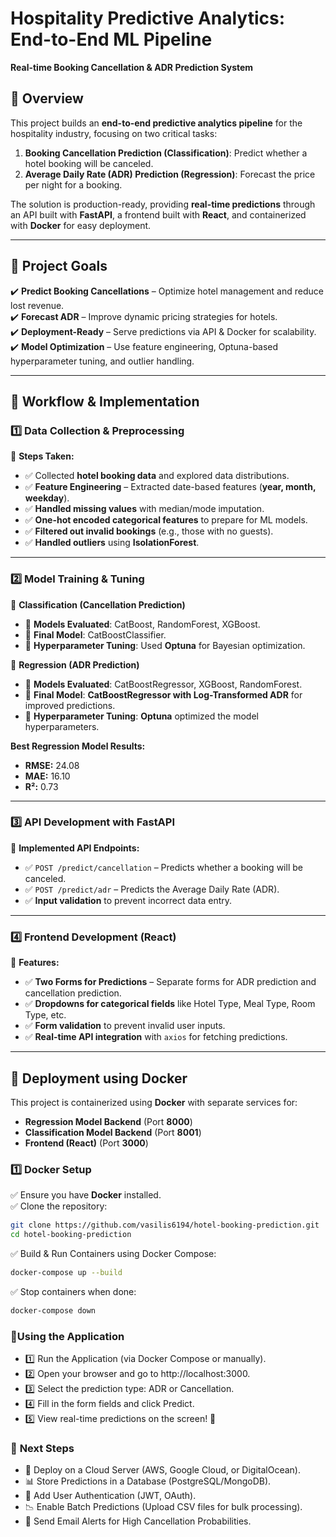 # Hospitality Predictive Analytics: End-to-End ML Pipeline  
**Real-time Booking Cancellation & ADR Prediction System**  

## 📖 Overview
This project builds an **end-to-end predictive analytics pipeline** for the hospitality industry, focusing on two critical tasks:  
1. **Booking Cancellation Prediction (Classification)**: Predict whether a hotel booking will be canceled.  
2. **Average Daily Rate (ADR) Prediction (Regression)**: Forecast the price per night for a booking.  

The solution is production-ready, providing **real-time predictions** through an API built with **FastAPI**, a frontend built with **React**, and containerized with **Docker** for easy deployment.  

---

## 🎯 **Project Goals**
✔️ **Predict Booking Cancellations** – Optimize hotel management and reduce lost revenue.  
✔️ **Forecast ADR** – Improve dynamic pricing strategies for hotels.  
✔️ **Deployment-Ready** – Serve predictions via API & Docker for scalability.  
✔️ **Model Optimization** – Use feature engineering, Optuna-based hyperparameter tuning, and outlier handling.  

---

## 🔄 **Workflow & Implementation**

### **1️⃣ Data Collection & Preprocessing**
📌 **Steps Taken:**  
- ✅ Collected **hotel booking data** and explored data distributions.  
- ✅ **Feature Engineering** – Extracted date-based features (**year, month, weekday**).  
- ✅ **Handled missing values** with median/mode imputation.  
- ✅ **One-hot encoded categorical features** to prepare for ML models.  
- ✅ **Filtered out invalid bookings** (e.g., those with no guests).  
- ✅ **Handled outliers** using **IsolationForest**.  

---

### **2️⃣ Model Training & Tuning**
📌 **Classification (Cancellation Prediction)**  
- 🔹 **Models Evaluated**: CatBoost, RandomForest, XGBoost.  
- 🔹 **Final Model**: CatBoostClassifier.  
- 🔹 **Hyperparameter Tuning**: Used **Optuna** for Bayesian optimization.  

📌 **Regression (ADR Prediction)**  
- 🔹 **Models Evaluated**: CatBoostRegressor, XGBoost, RandomForest.  
- 🔹 **Final Model**: **CatBoostRegressor with Log-Transformed ADR** for improved predictions.  
- 🔹 **Hyperparameter Tuning**: **Optuna** optimized the model hyperparameters.  

**Best Regression Model Results:**  
- **RMSE:** 24.08  
- **MAE:** 16.10  
- **R²:** 0.73  

---

### **3️⃣ API Development with FastAPI**
📌 **Implemented API Endpoints:**  
- ✅ `POST /predict/cancellation` – Predicts whether a booking will be canceled.  
- ✅ `POST /predict/adr` – Predicts the Average Daily Rate (ADR).  
- ✅ **Input validation** to prevent incorrect data entry.  

---

### **4️⃣ Frontend Development (React)**
📌 **Features:**  
- ✅ **Two Forms for Predictions** – Separate forms for ADR prediction and cancellation prediction.  
- ✅ **Dropdowns for categorical fields** like Hotel Type, Meal Type, Room Type, etc.  
- ✅ **Form validation** to prevent invalid user inputs.  
- ✅ **Real-time API integration** with `axios` for fetching predictions.  

---

## 🚀 **Deployment using Docker**
This project is containerized using **Docker** with separate services for:  
- **Regression Model Backend** (Port **8000**)  
- **Classification Model Backend** (Port **8001**)  
- **Frontend (React)** (Port **3000**)  

### **1️⃣ Docker Setup**
✅ Ensure you have **Docker** installed.  
✅ Clone the repository:  
```bash
git clone https://github.com/vasilis6194/hotel-booking-prediction.git
cd hotel-booking-prediction
```
✅ Build & Run Containers using Docker Compose:

```bash
docker-compose up --build
```
✅ Stop containers when done:

```bash
docker-compose down
```

### 🔧**Using the Application**
- 1️⃣ Run the Application (via Docker Compose or manually).
- 2️⃣ Open your browser and go to http://localhost:3000.
- 3️⃣ Select the prediction type: ADR or Cancellation.
- 4️⃣ Fill in the form fields and click Predict.
- 5️⃣ View real-time predictions on the screen! 🎉

### 📌 **Next Steps**
- 🚀 Deploy on a Cloud Server (AWS, Google Cloud, or DigitalOcean).
- 📊 Store Predictions in a Database (PostgreSQL/MongoDB).
- 🔐 Add User Authentication (JWT, OAuth).
- 📉 Enable Batch Predictions (Upload CSV files for bulk processing).
- 📧 Send Email Alerts for High Cancellation Probabilities.

